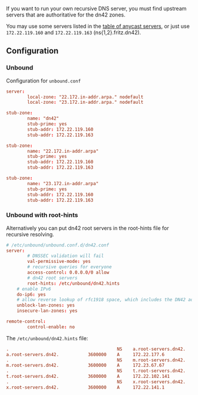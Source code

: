 If you want to run your own recursive DNS server, you must find upstream servers that are authoritative for the dn42 zones.

You may use some servers listed in the [table of anycast servers](/services/dns/Providing-Anycast-DNS#Persons-providing-anycast-DNS), or just use `172.22.119.160` and `172.22.119.163` (ns{1,2}.fritz.dn42).

## Configuration

### Unbound

Configuration for `unbound.conf`

```conf
server:
        local-zone: "22.172.in-addr.arpa." nodefault
        local-zone: "23.172.in-addr.arpa." nodefault

stub-zone:
        name: "dn42"
        stub-prime: yes
        stub-addr: 172.22.119.160
        stub-addr: 172.22.119.163

stub-zone:
        name: "22.172.in-addr.arpa"
        stub-prime: yes
        stub-addr: 172.22.119.160
        stub-addr: 172.22.119.163

stub-zone:
        name: "23.172.in-addr.arpa"
        stub-prime: yes
        stub-addr: 172.22.119.160
        stub-addr: 172.22.119.163
```

### Unbound with root-hints
Alternatively you can put dn42 root servers in the root-hints file for recursive resolving.

```conf
# /etc/unbound/unbound.conf.d/dn42.conf 
server:
        # DNSSEC validation will fail
        val-permissive-mode: yes
        # recursive queries for everyone
        access-control: 0.0.0.0/0 allow
        # dn42 root servers
        root-hints: /etc/unbound/dn42.hints
	# enable IPv6
	do-ip6: yes
	# allow reverse lookup of rfc1918 space, which includes the DN42 address space
	unblock-lan-zones: yes
	insecure-lan-zones: yes

remote-control:
        control-enable: no
```

The `/etc/unbound/dn42.hints` file:
```conf
.                                         NS    a.root-servers.dn42.
a.root-servers.dn42.           3600000    A     172.22.177.6
.                                         NS    m.root-servers.dn42.
m.root-servers.dn42.           3600000    A     172.23.67.67
.                                         NS    t.root-servers.dn42.
t.root-servers.dn42.           3600000    A     172.22.102.141
.                                         NS    x.root-servers.dn42.
x.root-servers.dn42.           3600000    A     172.22.141.1
```
